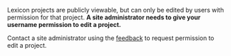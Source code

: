 Lexicon projects are publicly viewable, but can only be edited by users with permission for that project. **A site administrator needs to give your username permission to edit a project.**

Contact a site administrator using the [feedback](/feedback/) to request permission to edit a project.